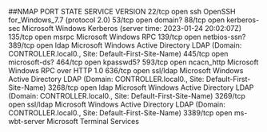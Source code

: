 ##NMAP
PORT     STATE SERVICE       VERSION
22/tcp   open  ssh           OpenSSH for_Windows_7.7 (protocol 2.0)
53/tcp   open  domain?
88/tcp   open  kerberos-sec  Microsoft Windows Kerberos (server time: 2023-01-24 20:02:07Z)
135/tcp  open  msrpc         Microsoft Windows RPC
139/tcp  open  netbios-ssn?
389/tcp  open  ldap          Microsoft Windows Active Directory LDAP (Domain: CONTROLLER.local0., Site: Default-First-Site-Name)
445/tcp  open  microsoft-ds?
464/tcp  open  kpasswd5?
593/tcp  open  ncacn_http    Microsoft Windows RPC over HTTP 1.0
636/tcp  open  ssl/ldap      Microsoft Windows Active Directory LDAP (Domain: CONTROLLER.local0., Site: Default-First-Site-Name)
3268/tcp open  ldap          Microsoft Windows Active Directory LDAP (Domain: CONTROLLER.local0., Site: Default-First-Site-Name)
3269/tcp open  ssl/ldap      Microsoft Windows Active Directory LDAP (Domain: CONTROLLER.local0., Site: Default-First-Site-Name)
3389/tcp open  ms-wbt-server Microsoft Terminal Services

